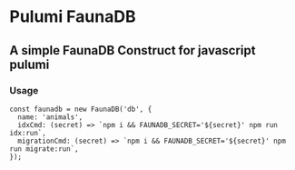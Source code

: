 # Pulumi FaunaDB
## A simple FaunaDB Construct for javascript pulumi

### Usage

```
const faunadb = new FaunaDB('db', {
  name: 'animals',
  idxCmd: (secret) => `npm i && FAUNADB_SECRET='${secret}' npm run idx:run`,
  migrationCmd: (secret) => `npm i && FAUNADB_SECRET='${secret}' npm run migrate:run`,
});
```
